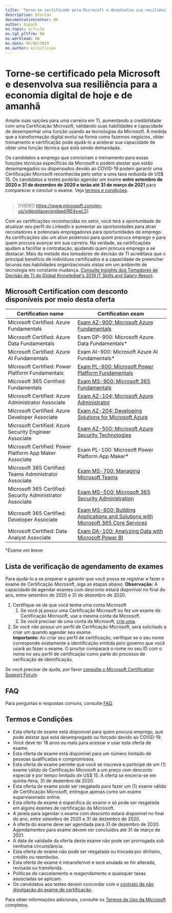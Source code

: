 ```yaml
---
title: 'Torne-se certificado pela Microsoft e desenvolva sua resiliência para a economia digital de hoje e de amanhã | Microsoft Docs'
description: Ofertas 
documentationcenter: NA 
author: bipach
ms.topic: article
ms.tgt_pltfrm: NA
ms.workload: NA
ms.date: 06/08/2019
ms.author: micsullivan
---
```

# Torne-se certificado pela Microsoft e desenvolva sua resiliência para a economia digital de hoje e de amanhã

Amplie suas opções para uma carreira em TI, aumentando a credibilidade com uma Certificação Microsoft, validando suas habilidades e capacidade de desempenhar uma função usando as tecnologias da Microsoft. À medida que a transformação digital evolui na forma como fazemos negócios, obter treinamento e certificação pode ajudá-lo a acelerar sua capacidade de obter uma função técnica que está sendo demandada.

Os candidatos a emprego que concluíram o treinamento para essas funções técnicas específicas da Microsoft e podem atestar que estão desempregados ou dispensados devido ao COVID-19 podem garantir uma Certificação Microsoft reconhecida pelo setor a uma taxa reduzida de US$ 15. Os candidatos a testes poderão agendar um exame **entre setembro de 2020 e 31 de dezembro de 2020 e terão até 31 de março de 2021** para comparecer e concluir o exame. Veja [termos e condições](#terms-conditions).
<br/>
<br/>

> [!VIDEO https://www.microsoft.com/en-us/videoplayer/embed/RE4xwL5]


Com as certificações reconhecidas no setor, você terá a oportunidade de atualizar seu perfil do LinkedIn e aumentar as oportunidades para atrair recrutadores e potenciais empregadores para oportunidades de emprego. As certificações são um ativo poderoso para quem procura emprego e para quem procura avançar em sua carreira.  Na verdade, as certificações ajudam a facilitar a contratação, ajudando quem procura emprego a se destacar. Mais da metade dos tomadores de decisão de TI acreditava que o principal benefício de indivíduos certificados é a capacidade de preencher lacunas nas habilidades organizacionais vistas em um ambiente de tecnologia em constante mudança. [Consulte Insights dos Tomadores de Decisão de TI do Global Knowledge's 2019 IT Skills and Salary Report](https://www.globalknowledge.com/en-us/content/salary-report/it-skills-and-salary-report).

## Microsoft Certification com desconto disponíveis por meio desta oferta

|Certification name|Certification exam|
|-|-|
|Microsoft Certified: Azure Fundamentals|[Exam AZ-900: Microsoft Azure Fundamentals](/learn/certifications/exams/az-900)|
|Microsoft Certified: Azure Data Fundamentals|Exam DP-900: Microsoft Azure Data Fundamentals*|
|Microsoft Certified: Azure AI Fundamentals|Exam AI-900: Microsoft Azure AI Fundamentals*|
|Microsoft Certified: Power Platform Fundamentals|[Exam PL-900: Microsoft Power Platform Fundamentals](/learn/certifications/exams/pl-900)|
|Microsoft 365 Certified: Fundamentals|[Exam MS-900: Microsoft 365 Fundamentals](/learn/certifications/exams/ms-900)|
|Microsoft Certified: Azure Administrator Associate|[Exam AZ-104: Microsoft Azure Administrator](/learn/certifications/exams/az-104)|
|Microsoft Certified: Azure Developer Associate|[Exam AZ-204: Developing Solutions for Microsoft Azure](/learn/certifications/exams/az-204)|
|Microsoft Certified: Azure Security Engineer Associate|[Exam AZ-500: Microsoft Azure Security Technologies](/learn/certifications/exams/az-500)|
|Microsoft Certified: Power Platform App Maker Associate|Exam PL-100: Microsoft Power Platform App Maker*|
|Microsoft 365 Certified: Teams Administrator Associate|[Exam MS-700: Managing Microsoft Teams](/learn/certifications/exams/ms-700)|
|Microsoft 365 Certified: Security Administrator Associate|[Exam MS-500: Microsoft 365 Security Administration](/learn/certifications/exams/ms-500)|
|Microsoft 365 Certified: Developer Associate|[Exam MS-600: Building Applications and Solutions with Microsoft 365 Core Services](/learn/certifications/exams/ms-600)|
|Microsoft Certified: Data Analyst Associate|[Exam DA-100: Analyzing Data with Microsoft Power BI](/learn/certifications/exams/da-100)|


**Exame em breve*

## Lista de verificação de agendamento de exames

Para ajudá-lo a se preparar e garantir que você possa se registrar e fazer o exame de Certificação Microsoft, siga as etapas abaixo. **Observação:** A capacidade de agendar exames com desconto estará disponível no final do ano, entre setembro de 2020 e 31 de dezembro de 2020.

1. Certifique-se de que você tenha uma conta Microsoft
	1. Se você já possui uma Certificação Microsoft ou fez um exame de Certificação Microsoft, use a mesma conta da Microsoft.  
	2. Se você precisar de uma conta da Microsoft, [crie uma](https://account.microsoft.com/account/manage-my-account).
2. Se você não possui um perfil de Certificação Microsoft, será solicitado a criar um quando agendar seu exame. <br/>**Importante:** Ao criar seu perfil de certificação, verifique se o seu nome corresponde exatamente à identificação emitida pelo governo que você usará ao fazer o exame. O proctor comparará o nome no seu ID com o nome no seu perfil de certificação como parte do processo de verificação de identificação.

Se você precisar de ajuda, por favor [consulte o Microsoft Certification Support Forum](https://aka.ms/mcpforum).

## FAQ

Para perguntas e respostas comuns, consulte [FAQ](https://aka.ms/JobSeekerFAQ).

## <a name="terms-conditions"></a>Termos e Condições

- Esta oferta de exame está disponível para quem procura emprego, que pode atestar que está desempregado ou forçado devido ao COVID-19.
- Você deve ter 18 anos ou mais para acessar e usar esta oferta de exame.
- Esta oferta de exame está disponível para um número limitado de pessoas qualificadas e compromissos.
- Esta oferta de exame permite que você se inscreva e participe de um (1) exame válido de Certificação Microsoft a um preço com desconto especial e por tempo limitado de US$ 15. A oferta se encerra-se em quinta-feira, 31 de dezembro de 2020.
- Esta oferta de exame pode ser resgatada para fazer um (1) exame válido de Certificação Microsoft, entregue apenas como um exame supervisionado online.
- Esta oferta de exame é específica do exame e só pode ser resgatada em alguns exames de certificação da Microsoft.
- A janela para agendar o exame com desconto estará disponível no final do ano, entre setembro de 2020 e 31 de dezembro de 2020.
- A oferta do exame deve ser agendada para 31 de dezembro de 2020. Agendamentos para exame devem ser concluídos até 31 de março de 2021.
- A data de validade da oferta deste exame não pode ser prorrogada sob nenhuma circunstância.
- Esta oferta de exame não pode ser resgatada ou trocada por dinheiro, crédito ou reembolso.
- Esta oferta de exame é intransferível e será anulada se for alterada, revisada ou transferida.
- Políticas de cancelamento e reagendamento e quaisquer taxas associadas se aplicam.
- Os candidatos aos testes devem concordar com o [contrato de não divulgação do exame de certificação](/learn/certifications/certification-exam-policies#non-disclosure-agreement).

Para obter informações adicionais, consulte os [Termos de Uso da Microsoft](https://www.microsoft.com/en-us/legal/intellectualproperty/copyright/default.aspx) completos.
